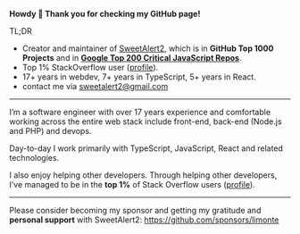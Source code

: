 **Howdy 👋 Thank you for checking my GitHub page!**

TL;DR 
 - Creator and maintainer of [SweetAlert2](https://github.com/sweetalert2/sweetalert2), which is in **GitHub Top 1000 Projects** and in [**Google Top 200 Critical JavaScript Repos**](https://github.com/ossf/criticality_score). 
 - Top 1% StackOverflow user ([profile](https://stackoverflow.com/users/1331425/limon-monte?tab=profile)).
 - 17+ years in webdev, 7+ years in TypeScript, 5+ years in React.
 - contact me via sweetalert2@gmail.com

---

I’m a software engineer with over 17 years experience and comfortable working across the entire web stack include front-end, back-end (Node.js and PHP) and devops.

Day-to-day I work primarily with TypeScript, JavaScript, React and related technologies.

I also enjoy helping other developers. Through helping other developers, I’ve managed to be in the **top 1%** of Stack Overflow users ([profile](https://stackoverflow.com/users/1331425/limon-monte?tab=profile)).

---

Please consider becoming my sponsor and getting my gratitude and **personal support** with SweetAlert2: https://github.com/sponsors/limonte

